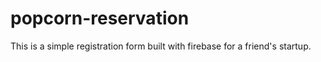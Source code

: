 # popcorn-reservation

This is a simple registration form built with firebase for a friend's startup.
